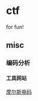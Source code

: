 # ctf
for fun!


## misc

### 编码分析

#### 工具网站
[摩尔斯电码](http://www.zhongguosou.com/zonghe/moErSiCodeConverter.aspx)
